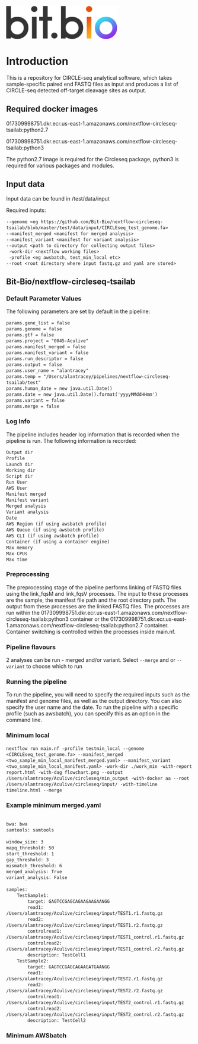<img src="assets/bit_bio_logo_new.svg" width="300">

# Introduction

This is a repository for CIRCLE-seq analytical software, which takes sample-specific paired end FASTQ files as input and produces a list of CIRCLE-seq detected off-target cleavage sites as output.



## Required docker images

017309998751.dkr.ecr.us-east-1.amazonaws.com/nextflow-circleseq-tsailab:python2.7

017309998751.dkr.ecr.us-east-1.amazonaws.com/nextflow-circleseq-tsailab:python3

The python2.7 image is required for the Circleseq package, python3 is required for various packages and modules.


## Input data

Input data can be found in /test/data/input

Required inputs:
```
--genome <eg https://github.com/Bit-Bio/nextflow-circleseq-tsailab/blob/master/test/data/input/CIRCLEseq_test_genome.fa>
--manifest_merged <manifest for merged analysis>
--manifest_variant <manifest for variant analysis>
--output <path to directory for collecting output files>
 -work-dir <nextflow working files>
 -profile <eg awsbatch, test_min_local etc>
--root <root directory where input fastq.gz and yaml are stored>
```
 
## Bit-Bio/nextflow-circleseq-tsailab



### Default Parameter Values
The following parameters are set by default in the pipeline:
```
params.gene_list = false
params.genome = false
params.gtf = false
params.project = "0045-Aculive"
params.manifest_merged = false
params.manifest_variant = false
params.run_descriptor = false
params.output = false
params.user_name = "alantracey"
params.temp = "/Users/alantracey/pipelines/nextflow-circleseq-tsailab/test"
params.human_date = new java.util.Date()
params.date = new java.util.Date().format('yyyyMMddHHmm')
params.variant = false
params.merge = false
```

### Log Info
The pipeline includes header log information that is recorded when the pipeline is run. The following information is recorded:
```
Output dir
Profile
Launch dir
Working dir
Script dir
Run User
AWS User
Manifest merged
Manifest variant
Merged analysis
Variant analysis
Date
AWS Region (if using awsbatch profile)
AWS Queue (if using awsbatch profile)
AWS CLI (if using awsbatch profile)
Container (if using a container engine)
Max memory
Max CPUs
Max time
```

### Preprocessing
The preprocessing stage of the pipeline performs linking of FASTQ files using the link_fqsM and link_fqsV processes. The input to these processes are the sample, the manifest file path and the root directory path. The output from these processes are the linked FASTQ files. The processes are run within the 017309998751.dkr.ecr.us-east-1.amazonaws.com/nextflow-circleseq-tsailab:python3 container or the 017309998751.dkr.ecr.us-east-1.amazonaws.com/nextflow-circleseq-tsailab:python2.7 container.  Container switching is controlled within the processes inside main.nf.

### Pipeline flavours
2 analyses can be run - merged and/or variant.  Select `--merge` and or `--variant` to choose which to run

### Running the pipeline
To run the pipeline, you will need to specify the required inputs such as the manifest and genome files, as well as the output directory. You can also specify the user name and the date. To run the pipeline with a specific profile (such as awsbatch), you can specify this as an option in the command line. 

### Minimum local
```
nextflow run main.nf -profile testmin_local --genome <CIRCLEseq_test_genome.fa> --manifest_merged <two_sample_min_local_manifest_merged.yaml> --manifest_variant <two_sample_min_local_manifest.yaml> -work-dir ./work_min -with-report report.html -with-dag flowchart.png --output /Users/alantracey/Aculive/circleseq/min_output -with-docker aa --root /Users/alantracey/Aculive/circleseq/input/ -with-timeline timeline.html --merge
```

### Example minimum merged.yaml
```

bwa: bwa
samtools: samtools

window_size: 3
mapq_threshold: 50
start_threshold: 1
gap_threshold: 3
mismatch_threshold: 6
merged_analysis: True
variant_analysis: False

samples:
    TestSample1:
        target: GAGTCCGAGCAGAAGAAGAANGG
        read1: /Users/alantracey/Aculive/circleseq/input/TEST1.r1.fastq.gz
        read2: /Users/alantracey/Aculive/circleseq/input/TEST1.r2.fastq.gz
        controlread1: /Users/alantracey/Aculive/circleseq/input/TEST1_control.r1.fastq.gz
        controlread2: /Users/alantracey/Aculive/circleseq/input/TEST1_control.r2.fastq.gz
        description: TestCell1
    TestSample2:
        target: GAGTCCGAGCAGAAGATGAANGG
        read1: /Users/alantracey/Aculive/circleseq/input/TEST2.r1.fastq.gz
        read2: /Users/alantracey/Aculive/circleseq/input/TEST2.r2.fastq.gz
        controlread1: /Users/alantracey/Aculive/circleseq/input/TEST2_control.r1.fastq.gz
        controlread2: /Users/alantracey/Aculive/circleseq/input/TEST2_control.r2.fastq.gz
        description: TestCell2
```

### Minimum AWSbatch
